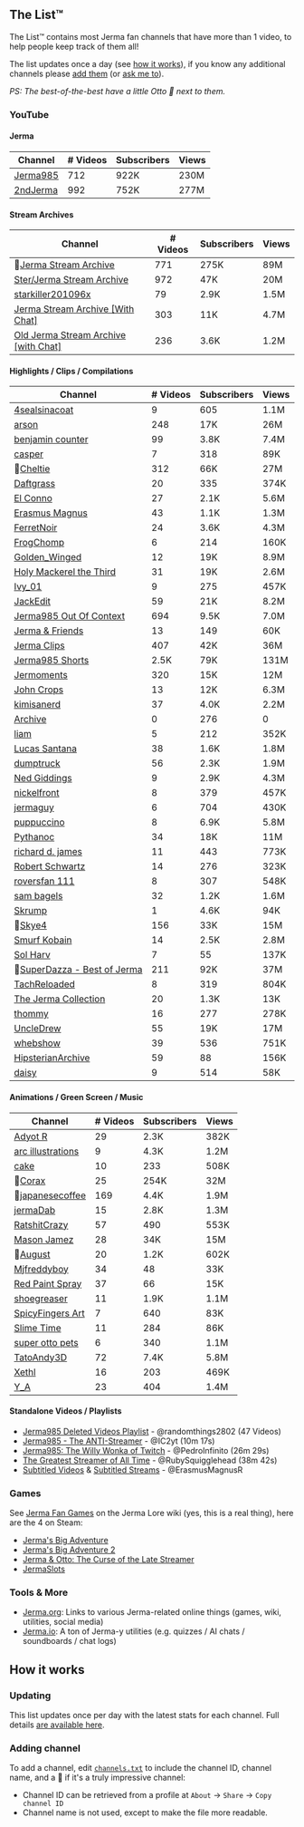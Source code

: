 ## The List™️

The List™️ contains most Jerma fan channels that have more than 1 video, to help people keep track of them all!

The list updates once a day (see [how it works](#how-it-works)), if you know any additional channels please [add them](#adding-channel) (or [ask me to](mailto:jake@jakelee.co.uk)). 

*PS: The best-of-the-best have a little Otto 🐶 next to them.*

### YouTube

#### Jerma

| Channel | # Videos | Subscribers | Views |
| --- | --- | --- | --- |
| [Jerma985](https://youtube.com/@jerma985) | 712 | 922K | 230M |
| [2ndJerma](https://youtube.com/@2ndjerma) | 992 | 752K | 277M |

#### Stream Archives

| Channel | # Videos | Subscribers | Views |
| --- | --- | --- | --- |
| 🐶[Jerma Stream Archive](https://youtube.com/@jermastreamarchive) | 771 | 275K | 89M |
| [Ster/Jerma Stream Archive](https://youtube.com/@sterjermastreamarchive) | 972 | 47K | 20M |
| [starkiller201096x](https://youtube.com/@starkiller201096x) | 79 | 2.9K | 1.5M |
| [Jerma Stream Archive [With Chat]](https://youtube.com/@jermastreamarchivewithchat) | 303 | 11K | 4.7M |
| [Old Jerma Stream Archive [with Chat]](https://youtube.com/@oldjermastreamarchivewithc4062) | 236 | 3.6K | 1.2M |

#### Highlights / Clips / Compilations

| Channel | # Videos | Subscribers | Views |
| --- | --- | --- | --- |
| [4sealsinacoat](https://youtube.com/@4sealsinacoat697) | 9 | 605 | 1.1M |
| [arson](https://youtube.com/@arsonclips) | 248 | 17K | 26M |
| [benjamin counter](https://youtube.com/@benjamincounter) | 99 | 3.8K | 7.4M |
| [casper](https://youtube.com/@casperclips) | 7 | 318 | 89K |
| 🐶[Cheltie](https://youtube.com/@cheltie) | 312 | 66K | 27M |
| [Daftgrass](https://youtube.com/@daftgrass) | 20 | 335 | 374K |
| [El Conno](https://youtube.com/@elconno359) | 27 | 2.1K | 5.6M |
| [Erasmus Magnus](https://youtube.com/@erasmusmagnusr) | 43 | 1.1K | 1.3M |
| [FerretNoir](https://youtube.com/@ferretnoir) | 24 | 3.6K | 4.3M |
| [FrogChomp](https://youtube.com/@frogchomp3673) | 6 | 214 | 160K |
| [Golden_Winged](https://youtube.com/@golden_winged8736) | 12 | 19K | 8.9M |
| [Holy Mackerel the Third](https://youtube.com/@holymackerelthethird2478) | 31 | 19K | 2.6M |
| [Ivy_01](https://youtube.com/@ivy_0149) | 9 | 275 | 457K |
| [JackEdit](https://youtube.com/@jackclishem) | 59 | 21K | 8.2M |
| [Jerma985 Out Of Context](https://youtube.com/@jerma985outofcontext) | 694 | 9.5K | 7.0M |
| [Jerma & Friends](https://youtube.com/@jermaandfriends) | 13 | 149 | 60K |
| [Jerma Clips](https://youtube.com/@jermaclips) | 407 | 42K | 36M |
| [Jerma985 Shorts](https://youtube.com/@jermatwitchclips) | 2.5K | 79K | 131M |
| [Jermoments](https://youtube.com/@jermoments) | 320 | 15K | 12M |
| [John Crops](https://youtube.com/@johncrops) | 13 | 12K | 6.3M |
| [kimisanerd](https://youtube.com/@kimisanerd2) | 37 | 4.0K | 2.2M |
| [Archive](https://youtube.com/@archival077) | 0 | 276 | 0 |
| [liam](https://youtube.com/@liammcgrath7051) | 5 | 212 | 352K |
| [Lucas Santana](https://youtube.com/@lucas19santana98) | 38 | 1.6K | 1.8M |
| [dumptruck](https://youtube.com/@massivedumper) | 56 | 2.3K | 1.9M |
| [Ned Giddings](https://youtube.com/@nedgiddings9688) | 9 | 2.9K | 4.3M |
| [nickelfront](https://youtube.com/@nickelfront) | 8 | 379 | 457K |
| [jermaguy](https://youtube.com/@otherguy7435) | 6 | 704 | 430K |
| [puppuccino](https://youtube.com/@puppuccino1728) | 8 | 6.9K | 5.8M |
| [Pythanoc](https://youtube.com/@pythanoc) | 34 | 18K | 11M |
| [richard d. james](https://youtube.com/@richarddjames-uy2hy) | 11 | 443 | 773K |
| [Robert Schwartz](https://youtube.com/@robertschwartz4083) | 14 | 276 | 323K |
| [roversfan 111](https://youtube.com/@roversfan1115) | 8 | 307 | 548K |
| [sam bagels](https://youtube.com/@sambagels6476) | 32 | 1.2K | 1.6M |
| [Skrump](https://youtube.com/@skrumped) | 1 | 4.6K | 94K |
| 🐶[Skye4](https://youtube.com/@skye4) | 156 | 33K | 15M |
| [Smurf Kobain](https://youtube.com/@smurfkobain6830) | 14 | 2.5K | 2.8M |
| [Sol Harv](https://youtube.com/@solharv7817) | 7 | 55 | 137K |
| 🐶[SuperDazza - Best of Jerma](https://youtube.com/@superdazza) | 211 | 92K | 37M |
| [TachReloaded](https://youtube.com/@tachreloaded) | 8 | 319 | 804K |
| [The Jerma Collection](https://youtube.com/@thejermacollection) | 20 | 1.3K | 13K |
| [thommy](https://youtube.com/@thommy267) | 16 | 277 | 278K |
| [UncleDrew](https://youtube.com/@uncledrew1) | 55 | 19K | 17M |
| [whebshow](https://youtube.com/@whebshow6610) | 39 | 536 | 751K |
| [HipsterianArchive](https://youtube.com/@wolflowmusic) | 59 | 88 | 156K |
| [daisy](https://youtube.com/@yenadaisy) | 9 | 514 | 58K |

#### Animations / Green Screen / Music

| Channel | # Videos | Subscribers | Views |
| --- | --- | --- | --- |
| [Adyot R](https://youtube.com/@aydeer) | 29 | 2.3K | 382K |
| [arc illustrations](https://youtube.com/@arcillustrations3238) | 9 | 4.3K | 1.2M |
| [cake](https://youtube.com/@cake3220) | 10 | 233 | 508K |
| 🐶[Corax](https://youtube.com/@corax) | 25 | 254K | 32M |
| 🐶[japanesecoffee](https://youtube.com/@japanesecoffeemusic) | 169 | 4.4K | 1.9M |
| [jermaDab](https://youtube.com/@jermadab) | 15 | 2.8K | 1.3M |
| [RatshitCrazy](https://youtube.com/@kengaruz) | 57 | 490 | 553K |
| [Mason Jamez](https://youtube.com/@masonjamez) | 28 | 34K | 15M |
| 🐶[August](https://youtube.com/@miiyooh) | 20 | 1.2K | 602K |
| [Mjfreddyboy](https://youtube.com/@mjfreddyboy2976) | 34 | 48 | 33K |
| [Red Paint Spray](https://youtube.com/@redpaintspray) | 37 | 66 | 15K |
| [shoegreaser](https://youtube.com/@shoegreaser) | 11 | 1.9K | 1.1M |
| [SpicyFingers Art](https://youtube.com/@spicyfingersart) | 7 | 640 | 83K |
| [Slime Time](https://youtube.com/@slimetime792) | 11 | 284 | 86K |
| [super otto pets](https://youtube.com/@superottopets) | 6 | 340 | 1.1M |
| [TatoAndy3D](https://youtube.com/@tatoandy3d) | 72 | 7.4K | 5.8M |
| [Xethl](https://youtube.com/@xethl) | 16 | 203 | 469K |
| [Y_A](https://youtube.com/@ykobi) | 23 | 404 | 1.4M |

#### Standalone Videos / Playlists

* [Jerma985 Deleted Videos Playlist](https://www.youtube.com/playlist?list=PL9haG0G7kUOiKVQ-Iw7LO7fgQUG3xx2L9) - @randomthings2802 (47 Videos)
* [Jerma985 - The ANTI-Streamer](https://www.youtube.com/watch?v=v80fUUqmOgE) - @IC2yt (10m 17s)
* [Jerma985: The Willy Wonka of Twitch](https://www.youtube.com/watch?v=yfUs1H4WptI) - @PedroInfinito (26m 29s)
* [The Greatest Streamer of All Time](https://www.youtube.com/watch?v=LLb0lwvM6mE) - @RubySquigglehead (38m 42s)
* [Subtitled Videos](https://www.youtube.com/playlist?list=PLCK_Hwh3LTgFGDDmVaQTx6mcFE3s0s8nI) & [Subtitled Streams](https://www.youtube.com/playlist?list=PLCK_Hwh3LTgFYX7ZOuZava1s4kKoYdFUm) - @ErasmusMagnusR

### Games

See [Jerma Fan Games](https://jerma-lore.fandom.com/wiki/Jerma_Fan_Games) on the Jerma Lore wiki (yes, this is a real thing), here are the 4 on Steam:

* [Jerma's Big Adventure](https://store.steampowered.com/app/1722570/Jermas_Big_Adventure/)
* [Jerma's Big Adventure 2](https://store.steampowered.com/app/2227100/Jermas_Big_Adventure_2/)
* [Jerma & Otto: The Curse of the Late Streamer](https://store.steampowered.com/app/1669490/Jerma__Otto_The_Curse_of_the_Late_Streamer/)
* [JermaSlots](https://store.steampowered.com/app/1032520/JermaSlots/)

### Tools & More

* [Jerma.org](https://www.jerma.org/): Links to various Jerma-related online things (games, wiki, utilities, social media)
* [Jerma.io](https://jerma.io): A ton of Jerma-y utilities (e.g. quizzes / AI chats / soundboards / chat logs)

## How it works

### Updating

This list updates once per day with the latest stats for each channel. Full details [are available here](https://blog.jakelee.co.uk/fetching-youtube-metadata-in-github-actions-and-persisting/).

### Adding channel

To add a channel, edit [`channels.txt`](https://github.com/JakeSteam/Jerma/blob/main/automation/channels.txt) to include the channel ID, channel name, and a 🐶 if it's a truly impressive channel:
* Channel ID can be retrieved from a profile at `About` -> `Share` -> `Copy channel ID`
* Channel name is not used, except to make the file more readable.
